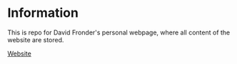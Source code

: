 # Information

This is repo for David Fronder's personal webpage, where all content of the website are stored.

[Website](https://dfronder.ru)

